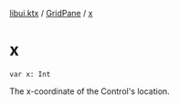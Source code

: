 [libui.ktx](../README.md) / [GridPane](README.md) / [x](x.md)

# x

`var x: Int`

The x-coordinate of the Control's location.


